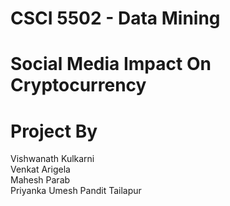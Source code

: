 # CSCI 5502 - Data Mining <br />

# Social Media Impact On Cryptocurrency <br />

# Project By
Vishwanath Kulkarni <br />
Venkat Arigela <br />
Mahesh Parab <br />
Priyanka Umesh Pandit Tailapur <br />

